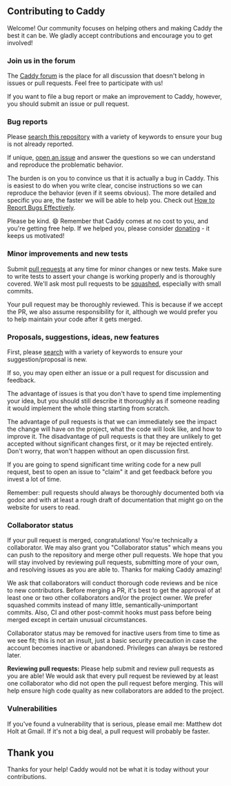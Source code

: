 ## Contributing to Caddy

Welcome! Our community focuses on helping others and making Caddy the best it
can be. We gladly accept contributions and encourage you to get involved!


### Join us in the forum

The [Caddy forum](https://forum.caddyserver.com) is the place for all discussion
that doesn't belong in issues or pull requests. Feel free to participate with us!

If you want to file a bug report or make an improvement to Caddy, however, you
should submit an issue or pull request.


### Bug reports

Please [search this repository](https://github.com/mholt/caddy/search?q=&type=Issues&utf8=%E2%9C%93)
with a variety of keywords to ensure your bug is not already reported.

If unique, [open an issue](https://github.com/mholt/caddy/issues) and answer the
questions so we can understand and reproduce the problematic behavior.

The burden is on you to convince us that it is actually a bug in Caddy. This is
easiest to do when you write clear, concise instructions so we can reproduce
the behavior (even if it seems obvious). The more detailed and specific you are,
the faster we will be able to help you. Check out
[How to Report Bugs Effectively](http://www.chiark.greenend.org.uk/~sgtatham/bugs.html).

Please be kind. :smile: Remember that Caddy comes at no cost to you, and you're
getting free help. If we helped you, please consider
[donating](https://caddyserver.com/donate) - it keeps us motivated!


### Minor improvements and new tests

Submit [pull requests](https://github.com/mholt/caddy/pulls) at any time for
minor changes or new tests. Make sure to write tests to assert your change is
working properly and is thoroughly covered. We'll ask most pull requests to be
[squashed](http://gitready.com/advanced/2009/02/10/squashing-commits-with-rebase.html),
especially with small commits.

Your pull request may be thoroughly reviewed. This is because if we accept the
PR, we also assume responsibility for it, although we would prefer you to
help maintain your code after it gets merged. 


### Proposals, suggestions, ideas, new features

First, please [search](https://github.com/mholt/caddy/search?q=&type=Issues&utf8=%E2%9C%93)
with a variety of keywords to ensure your suggestion/proposal is new.

If so, you may open either an issue or a pull request for discussion and
feedback.

The advantage of issues is that you don't have to spend time implementing your
idea, but you should still describe it thoroughly as if someone reading it would
implement the whole thing starting from scratch.

The advantage of pull requests is that we can immediately see the impact the
change will have on the project, what the code will look like, and how to
improve it. The disadvantage of pull requests is that they are unlikely to get
accepted without significant changes first, or it may be rejected entirely.
Don't worry, that won't happen without an open discussion first.

If you are going to spend significant time writing code for a new pull request,
best to open an issue to "claim" it and get feedback before you invest a lot of
time.

Remember: pull requests should always be thoroughly documented both via godoc
and with at least a rough draft of documentation that might go on the website
for users to read.


### Collaborator status

If your pull request is merged, congratulations! You're technically a
collaborator. We may also grant you "Collaborator status" which means you can
push to the repository and merge other pull requests. We hope that you will
stay involved by reviewing pull requests, submitting more of your own, and
resolving issues as you are able to. Thanks for making Caddy amazing!

We ask that collaborators will conduct thorough code reviews and be nice to
new contributors. Before merging a PR, it's best to get the approval of
at least one or two other collaborators and/or the project owner. We prefer
squashed commits instead of many little, semantically-unimportant commits. Also,
CI and other post-commit hooks must pass before being merged except in certain
unusual circumstances.

Collaborator status may be removed for inactive users from time to time as
we see fit; this is not an insult, just a basic security precaution in case
the account becomes inactive or abandoned. Privileges can always be restored
later.

**Reviewing pull requests:** Please help submit and review pull requests as
you are able! We would ask that every pull request be reviewed by at least
one collaborator who did not open the pull request before merging. This will
help ensure high code quality as new collaborators are added to the project.


### Vulnerabilities

If you've found a vulnerability that is serious, please email me: Matthew dot 
Holt at Gmail. If it's not a big deal, a pull request will probably be faster.


## Thank you

Thanks for your help! Caddy would not be what it is today without your
contributions.
